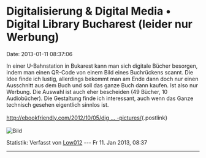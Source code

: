 Digitalisierung & Digital Media • Digital Library Bucharest (leider nur Werbung)
================================================================================

Date: 2013-01-11 08:37:06

In einer U-Bahnstation in Bukarest kann man sich digitale Bücher
besorgen, indem man einen QR-Code von einem Bild eines Buchrückens
scannt. Die Idee finde ich lustig, allerdings bekommt man am Ende dann
doch nur einen Ausschnitt aus dem Buch und soll das ganze Buch dann
kaufen. Ist also nur Werbung. Die Auswahl ist auch eher bescheiden (49
Bücher, 10 Audiobücher). Die Gestaltung finde ich interessant, auch wenn
das Ganze technisch gesehen eigentlich sinnlos ist.\
\
[http://ebookfriendly.com/2012/10/05/dig \...
-pictures/](http://ebookfriendly.com/2012/10/05/digital-library-on-the-bucharest-metro-station-pictures/){.postlink}\
\
![Bild](http://5.asset.soup.io/asset/3801/7013_e448_500.jpeg)

Statistik: Verfasst von
[Low012](http://ddb-forum.de/memberlist.php?mode=viewprofile&u=102) ---
Fr 11. Jan 2013, 08:37

------------------------------------------------------------------------
